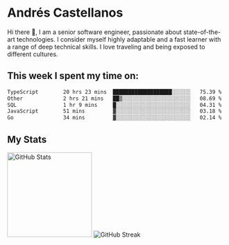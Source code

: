 # Andrés Castellanos

Hi there 👋, I am a senior software engineer, passionate about state-of-the-art technologies. I consider myself highly adaptable and a fast learner with a range of deep technical skills. I love traveling and being exposed to different cultures.

## This week I spent my time on:

<!--START_SECTION:waka-->

```txt
TypeScript        20 hrs 23 mins  ███████████████████░░░░░░   75.39 %
Other             2 hrs 21 mins   ██▒░░░░░░░░░░░░░░░░░░░░░░   08.69 %
SQL               1 hr 9 mins     █░░░░░░░░░░░░░░░░░░░░░░░░   04.31 %
JavaScript        51 mins         ▓░░░░░░░░░░░░░░░░░░░░░░░░   03.18 %
Go                34 mins         ▓░░░░░░░░░░░░░░░░░░░░░░░░   02.14 %
```

<!--END_SECTION:waka-->

## My Stats

<img height="195" src="https://github-readme-stats.vercel.app/api?username=andrescv&show_icons=true&theme=onedark&hide_border=true&card_width=495" alt="GitHub Stats" />

<img src="https://streak-stats.demolab.com?user=andrescv&theme=one-dark-pro&hide_border=true" alt="GitHub Streak" />
